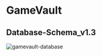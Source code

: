 # GameVault

## Database-Schema_v1.3
![gamevault-database](https://user-images.githubusercontent.com/96565654/171316532-6ea98e7a-b0cc-4b2d-9fd1-5b2ebeb91097.jpg)
